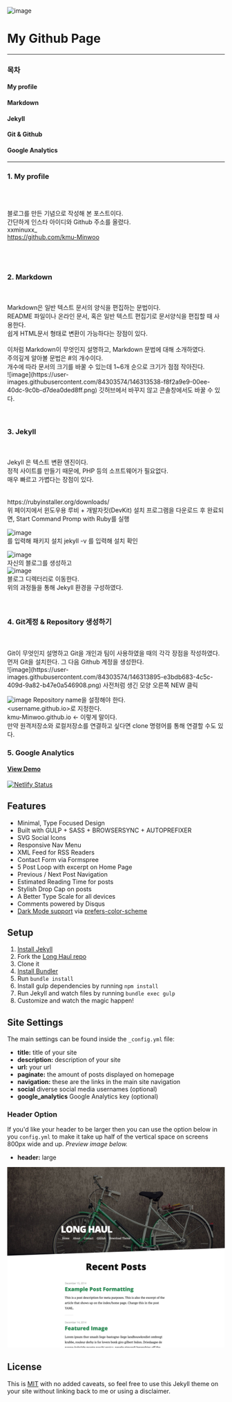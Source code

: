 ![image](https://user-images.githubusercontent.com/84303574/146312456-cd62974a-f593-4d94-9ab9-cfc4be176013.png)

# My Github Page
-------------------------------------------
### 목차

#### My profile

#### Markdown

#### Jekyll

#### Git & Github

#### Google Analytics
-----------------------------------


### 1. My profile
<br/>
<br/>

블로그를 만든 기념으로 작성해 본 포스트이다. <br/>
간단하게 인스타 아이디와 Github 주소를 올렸다.
<br/>
xxminuxx_  <br/>
https://github.com/kmu-Minwoo <br/>
<br/>
<br/>
<br/>

### 2. Markdown
<br/>
<br/>
Markdown은 일반 텍스트 문서의 양식을 편집하는 문법이다.<br/>
README 파일이나 온라인 문서, 혹은 일반 텍스트 편집기로 문서양식을 편집할 때 사용한다.<br/>
쉽게 HTML문서 형태로 변환이 가능하다는 장점이 있다.<br/>
<br/>
이처럼 Markdown이 무엇인지 설명하고, Markdown 문법에 대해 소개하였다.
<br/>
주의깊게 알아볼 문법은 #의 개수이다.<br/>
개수에 따라 문서의 크기를 바꿀 수 있는데 1~6개 순으로 크기가 점점 작아진다.
<br/>
![image](https://user-images.githubusercontent.com/84303574/146313538-f8f2a9e9-00ee-40dc-9c0b-d7dea0ded8ff.png)
깃허브에서 바꾸지 않고 콘솔창에서도 바꿀 수 있다.
<br/>
<br/>
<br/>

### 3. Jekyll
<br/>
<br/>
Jekyll 은 텍스트 변환 엔진이다.<br/>
정적 사이트를 만들기 때문에, PHP 등의 소프트웨어가 필요없다.<br/>
매우 빠르고 가볍다는 장점이 있다.<br/>
<br/>
<br/>
https://rubyinstaller.org/downloads/ <br/>
위 페이지에서 윈도우용 루비 + 개발자킷(DevKit) 설치 프로그램을 다운로드 후 완료되면,
Start Command Promp with Ruby를 실행

![image](https://user-images.githubusercontent.com/84303574/146314535-ba1b8fef-7636-4dac-b5bb-64a3d7fe0fa7.png) <br/>
를 입력해 패키지 설치
jekyll -v 를 입력해 설치 확인

![image](https://user-images.githubusercontent.com/84303574/146315535-83742b20-ee13-4303-84b7-92eafe6a9689.png) <br/>
자신의 블로그를 생성하고  <br/>
![image](https://user-images.githubusercontent.com/84303574/146315586-59eeab08-980d-48e2-8d01-4df39bbaa908.png) <br/>
블로그 디렉터리로 이동한다.<br/>
위의 과정들을 통해 Jekyll 환경을 구성하였다.
<br/>
<br/>
<br/>

### 4. Git계정 & Repository 생성하기
<br/>
<br/>
Git이 무엇인지 설명하고 Git을 개인과 팀이 사용하였을 때의 각각 장점을 작성하였다.
<br/>
먼저 Git을 설치한다.
그 다음 Github 계정을 생성한다.<br/>
![image](https://user-images.githubusercontent.com/84303574/146313895-e3bdb683-4c5c-409d-9a82-b47e0a546908.png)
사전처럼 생긴 모양 오른쪽 NEW 클릭 <br/>

![image](https://user-images.githubusercontent.com/84303574/146313986-b75caa9f-4f91-49ef-b587-b788850a4cf2.png)
Repository name을 설정해야 한다. <br/>
<username.github.io>로 지정한다.<br/>
kmu-Minwoo.github.io  <- 이렇게 말이다.
<br/>
만약 원격저장소와 로컬저장소를 연결하고 싶다면 clone 명령어를 통해 연결할 수도 있다.
<br/>


### 5. Google Analytics


#### [View Demo](http://brianmaierjr.com/long-haul)

[![Netlify Status](https://api.netlify.com/api/v1/badges/bd29f13b-3754-46d7-9a39-48db2e174b99/deploy-status)](https://app.netlify.com/sites/long-haul/deploys)

## Features

- Minimal, Type Focused Design
- Built with GULP + SASS + BROWSERSYNC + AUTOPREFIXER
- SVG Social Icons
- Responsive Nav Menu
- XML Feed for RSS Readers
- Contact Form via Formspree
- 5 Post Loop with excerpt on Home Page
- Previous / Next Post Navigation
- Estimated Reading Time for posts
- Stylish Drop Cap on posts
- A Better Type Scale for all devices
- Comments powered by Disqus
- [Dark Mode support](https://github.com/brianmaierjr/long-haul/blob/master/preview-dark.png) via [prefers-color-scheme](https://developer.mozilla.org/en-US/docs/Web/CSS/@media/prefers-color-scheme) 

## Setup

1. [Install Jekyll](http://jekyllrb.com)
2. Fork the [Long Haul repo](http://github.com/brianmaierjr/long-haul)
3. Clone it
4. [Install Bundler](http://bundler.io/)
5. Run `bundle install`
6. Install gulp dependencies by running `npm install`
7. Run Jekyll and watch files by running `bundle exec gulp`
8. Customize and watch the magic happen!

## Site Settings

The main settings can be found inside the `_config.yml` file:

- **title:** title of your site
- **description:** description of your site
- **url:** your url
- **paginate:** the amount of posts displayed on homepage
- **navigation:** these are the links in the main site navigation
- **social** diverse social media usernames (optional)
- **google_analytics** Google Analytics key (optional)

### Header Option

If you'd like your header to be larger then you can use the option below in you `config.yml` to make it take up half of the vertical space on screens 800px wide and up. *Preview image below.*

- **header:** large

![preview Long Haul](/preview-large.png)

## License

This is [MIT](LICENSE) with no added caveats, so feel free to use this Jekyll theme on your site without linking back to me or using a disclaimer.
